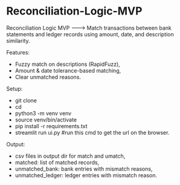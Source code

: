 # Reconciliation-Logic-MVP

Reconciliation Logic MVP ---> Match transactions between bank statements and ledger records using amount, date, and description similarity.

Features:

- Fuzzy match on descriptions (RapidFuzz), 
- Amount & date tolerance-based matching,
- Clear unmatched reasons.

Setup:

- git clone <git-repo>
- cd <assignment>
- python3 -m venv venv
- source venv/bin/activate
- pip install -r requirements.txt
- streamlit run ui.py  #run this cmd to get the url on the browser.

Output:

- csv files in output dir for match and umatch,
- matched: list of matched records,
- unmatched_bank: bank entries with mismatch reasons,
- unmatched_ledger: ledger entries with mismatch reason.
